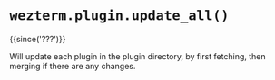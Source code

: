 # `wezterm.plugin.update_all()`

{{since('???')}}

Will update each plugin in the plugin directory, by first fetching, then merging if there are any changes.

